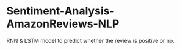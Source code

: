 # Sentiment-Analysis-AmazonReviews-NLP
RNN &amp; LSTM model to predict whether the review is positive or no.
